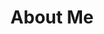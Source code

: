 ---
layout: page
title: About Me
permalink: https://www.youtube.com/channel/UCu8WF59Scx9f3H1N_FgZUwQ
---